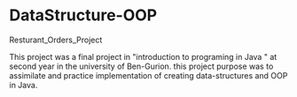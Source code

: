 # DataStructure-OOP
Resturant_Orders_Project

This project was a final project in "introduction to programing in Java " at second year in the university of Ben-Gurion.
this project purpose was to assimilate and practice implementation of creating data-structures and OOP in Java.
